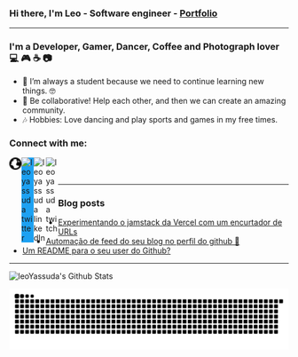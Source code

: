 ### Hi there, I'm Leo - Software engineer - [Portfolio][website]

---

### I'm a Developer, Gamer, Dancer, Coffee and Photograph lover 💻 🎮 ☕ 📷

- 🌱 I’m always a student because we need to continue learning new things. 🤓
- 👯 Be collaborative! Help each other, and then we can create an amazing community.
- 🎶 Hobbies: Love dancing and play sports and games in my free times.

### Connect with me:

[<img align="left" alt="leo yassuda portfolio website" width="22px" src="https://raw.githubusercontent.com/iconic/open-iconic/master/svg/globe.svg" />][website]
[<img align="left" alt="leo yassuda twitter" width="22px" src="https://cdn.jsdelivr.net/npm/simple-icons@v3/icons/twitter.svg" style="background-color:#1DA1F2" />][twitter]
[<img align="left" alt="leo yassuda linkedIn" width="22px" src="https://cdn.jsdelivr.net/npm/simple-icons@v3/icons/linkedin.svg" />][linkedin]
[<img align="left" alt="leo yassuda twitch" width="22px" src="https://cdn.jsdelivr.net/npm/simple-icons@3.4.0/icons/twitch.svg" />][twitch]

<br />
<br />

---

### Blog posts

<!-- BLOG-POST-LIST:START -->
- [Experimentando o jamstack da Vercel com um encurtador de URLs](https://dev.to/leoyassuda/experimentando-o-jamstack-da-vercel-com-um-encurtador-de-urls-2be6)
- [Automação de feed do seu blog no perfil do github 🤖](https://dev.to/leoyassuda/automacao-de-feed-do-seu-blog-no-perfil-do-github-41g0)
- [Um README para o seu user do Github?](https://dev.to/leoyassuda/um-readme-para-o-seu-user-do-github-27pf)
<!-- BLOG-POST-LIST:END -->

---

<img align="left" alt="leoYassuda's Github Stats" src="https://github-readme-stats.vercel.app/api?username=leoyassuda&show_icons=true&hide_border=true&theme=tokyonight" />

[website]: https://www.leoyas.com/
[twitter]: https://twitter.com/leo_yassuda
[linkedin]: https://www.linkedin.com/in/leonardo-yassuda/
[twitch]: https://www.twitch.tv/leoyassuda
[company]: https://www.willbank.com.br/

<br />

![Snake animation](https://github.com/leoyassuda/leoyassuda/blob/output/github-contribution-grid-snake.svg)
